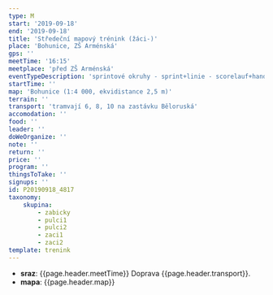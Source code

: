 ```yaml
---
type: M
start: '2019-09-18'
end: '2019-09-18'
title: 'Středeční mapový trénink (žáci-)'
place: 'Bohunice, ZŠ Arménská'
gps: ''
meetTime: '16:15'
meetplace: 'před ZŠ Arménská'
eventTypeDescription: 'sprintové okruhy - sprint+linie - scorelauf+handicap'
startTime: ''
map: 'Bohunice (1:4 000, ekvidistance 2,5 m)'
terrain: ''
transport: 'tramvají 6, 8, 10 na zastávku Běloruská'
accomodation: ''
food: ''
leader: ''
doWeOrganize: ''
note: ''
return: ''
price: ''
program: ''
thingsToTake: ''
signups: ''
id: P20190918_4817
taxonomy:
    skupina:
        - zabicky
        - pulci1
        - pulci2
        - zaci1
        - zaci2
template: trenink
---
```

* **sraz**: {{page.header.meetTime}} Doprava {{page.header.transport}}.
* **mapa**: {{page.header.map}}
